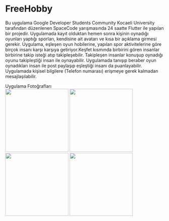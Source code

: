 # FreeHobby
 Bu uygulama Google Developer Students Community Kocaeli University  tarafından düzenlenen SpaceCode yarışmasında 24 saatte Flutter ile  yapılan bir projedir.
 Uygulamada kayıt olduktan hemen sonra kişinin oynadığı oyunları yaptığı sporları, kendisine ait avatarı ve kısa bir açıklama girmesi gerekir.
 Uygulama, eşleşen oyun hobilerine, yapılan spor aktivitelerine göre birçok insanı karşı karşıya getiriyor.Keşfet kısmında birbirini gören insanlar birbirine takip isteği atıp takipleşebilir. Takipleşen insanlar konuşup oynadığı  
  oyunu takipleştiği insan ile oynayabilir. 
 Uygulamada tanışıp beraber oyun oynadıkları insan ile post paylaşıp eşleştiği insanı da puanlayabilir.
 Uygulamada kişisel bilgilere (Telefon numarası) erişmeye gerek kalmadan mesajlaşılabilir.

 Uygulama Fotoğrafları <br>
<img src="https://github.com/MuhammetCakirr/FreeHobby/assets/100643237/a7a433d0-9446-47aa-961b-a17b1bf783175" width="200"  >
<img src="https://github.com/MuhammetCakirr/FreeHobby/assets/100643237/5774dd08-671a-4a97-b525-303de3da1f4a" width="200"  >
<img src="https://github.com/MuhammetCakirr/FreeHobby/assets/100643237/30ad8c2e-d4f1-4adb-b745-362be549413b" width="200"  >
<img src="https://github.com/MuhammetCakirr/FreeHobby/assets/100643237/e48955d0-3910-4591-bb06-8100495c1776" width="200"  >


 

